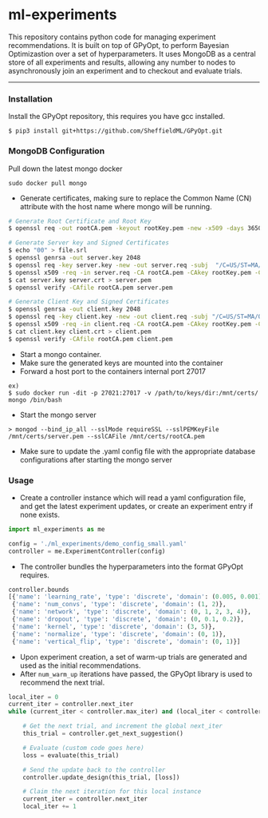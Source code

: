 # ml-experiments
This repository contains python code for managing experiment recommendations. It is built on top of GPyOpt, to perform Bayesian Optimizastion over a set of hyperparameters. It uses MongoDB as a central store of all experiments and results, allowing any number to nodes to asynchronously join an experiment and to checkout and evaluate trials.

---


### Installation

Install the GPyOpt repository, this requires you have gcc installed.

```
$ pip3 install git+https://github.com/SheffieldML/GPyOpt.git
```

### MongoDB Configuration

Pull down the latest mongo docker

```
sudo docker pull mongo
```

 - Generate certificates, making sure to replace the Common Name (CN) attribute with the host name where mongo will be running.

``` sh
# Generate Root Certificate and Root Key
$ openssl req -out rootCA.pem -keyout rootKey.pem -new -x509 -days 3650 -nodes -subj "/C=US/ST=MA/O=CCDS/CN=root"

# Generate Server key and Signed Certificates
$ echo "00" > file.srl
$ openssl genrsa -out server.key 2048
$ openssl req -key server.key -new -out server.req -subj  "/C=US/ST=MA/O=CCDS/CN=d7920-12.ccds.io"
$ openssl x509 -req -in server.req -CA rootCA.pem -CAkey rootKey.pem -CAserial file.srl -out server.crt -days 3650
$ cat server.key server.crt > server.pem
$ openssl verify -CAfile rootCA.pem server.pem

# Generate Client Key and Signed Certificates
$ openssl genrsa -out client.key 2048
$ openssl req -key client.key -new -out client.req -subj "/C=US/ST=MA/O=CCDS/CN=d7920-12.ccds.io"
$ openssl x509 -req -in client.req -CA rootCA.pem -CAkey rootKey.pem -CAserial file.srl -out client.crt -days 3650
$ cat client.key client.crt > client.pem
$ openssl verify -CAfile rootCA.pem client.pem
```

 - Start a mongo container.
 - Make sure the generated keys are mounted into the container
 - Forward a host port to the containers internal port 27017


```
ex)
$ sudo docker run -dit -p 27021:27017 -v /path/to/keys/dir:/mnt/certs/ mongo /bin/bash
```

 - Start the mongo server
 
```
> mongod --bind_ip_all --sslMode requireSSL --sslPEMKeyFile /mnt/certs/server.pem --sslCAFile /mnt/certs/rootCA.pem 
```

 -  Make sure to update the .yaml config file with the appropriate database configurations after starting the mongo server

### Usage

 - Create a controller instance which will read a yaml configuration file, and get the latest experiment updates, or create an experiment entry if none exists.

``` python
import ml_experiments as me

config = './ml_experiments/demo_config_small.yaml'
controller = me.ExperimentController(config)
```

 - The controller bundles the hyperparameters into the format GPyOpt requires.

``` python
controller.bounds
[{'name': 'learning_rate', 'type': 'discrete', 'domain': (0.005, 0.001)},
 {'name': 'num_convs', 'type': 'discrete', 'domain': (1, 2)},
 {'name': 'network', 'type': 'discrete', 'domain': (0, 1, 2, 3, 4)},
 {'name': 'dropout', 'type': 'discrete', 'domain': (0, 0.1, 0.2)},
 {'name': 'kernel', 'type': 'discrete', 'domain': (3, 5)},
 {'name': 'normalize', 'type': 'discrete', 'domain': (0, 1)},
 {'name': 'vertical_flip', 'type': 'discrete', 'domain': (0, 1)}]
```

 - Upon experiment creation, a set of warm-up trials are generated and used as the initial recommendations.  
 - After `num_warm_up` iterations have passed, the GPyOpt library is used to recommend the next trial.

``` python
local_iter = 0
current_iter = controller.next_iter
while (current_iter < controller.max_iter) and (local_iter < controller.max_local_iter):

    # Get the next trial, and increment the global next_iter
    this_trial = controller.get_next_suggestion()

    # Evaluate (custom code goes here)
    loss = evaluate(this_trial)

    # Send the update back to the controller
    controller.update_design(this_trial, [loss])

    # Claim the next iteration for this local instance
    current_iter = controller.next_iter
    local_iter += 1
```